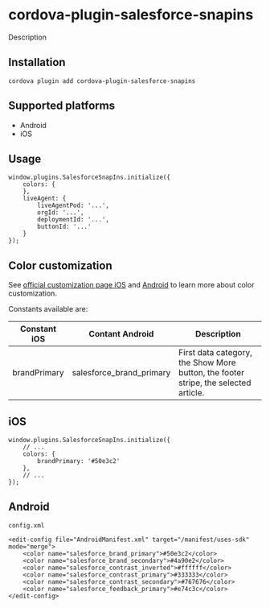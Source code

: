
# cordova-plugin-salesforce-snapins

Description

## Installation

```
cordova plugin add cordova-plugin-salesforce-snapins
```

## Supported platforms

- Android
- iOS

## Usage

```
window.plugins.SalesforceSnapIns.initialize({
	colors: {
	},
	liveAgent: {
		liveAgentPod: '...',
		orgId: '...',
		deploymentId: '...',
		buttonId: '...'
	}
});
```

## Color customization

See [official customization page iOS](https://developer.salesforce.com/docs/atlas.en-us.noversion.service_sdk_ios.meta/service_sdk_ios/customize_colors.htm)
and [Android](https://developer.salesforce.com/docs/atlas.en-us.noversion.service_sdk_android.meta/service_sdk_android/android_customize_colors.htm)
to learn more about color customization.

Constants available are:

| Constant iOS | Contant Android | Description |
| ------------ | --------------- | ----------- |
| brandPrimary | salesforce_brand_primary | First data category, the Show More button, the footer stripe, the selected article. |


## iOS

```
window.plugins.SalesforceSnapIns.initialize({
	// ...
	colors: {
		brandPrimary: '#50e3c2'
	},
	// ...
});
```

## Android

`config.xml`

```
<edit-config file="AndroidManifest.xml" target="/manifest/uses-sdk" mode="merge">
	<color name="salesforce_brand_primary">#50e3c2</color>
	<color name="salesforce_brand_secondary">#4a90e2</color>
	<color name="salesforce_contrast_inverted">#ffffff</color>
	<color name="salesforce_contrast_primary">#333333</color>
	<color name="salesforce_contrast_secondary">#767676</color>
	<color name="salesforce_feedback_primary">#e74c3c</color>
</edit-config>
```
